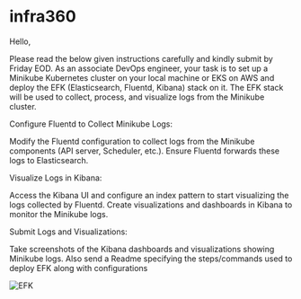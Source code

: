 # infra360

Hello,

Please read the below given instructions carefully and kindly submit by Friday EOD.
As an associate DevOps engineer, your task is to set up a Minikube Kubernetes cluster on your local machine or EKS on AWS and deploy the EFK (Elasticsearch, Fluentd, Kibana) stack on it. The EFK stack will be used to collect, process, and visualize logs from the Minikube cluster.

Configure Fluentd to Collect Minikube Logs:

Modify the Fluentd configuration to collect logs from the Minikube components (API server, Scheduler, etc.).
Ensure Fluentd forwards these logs to Elasticsearch.

Visualize Logs in Kibana:

Access the Kibana UI and configure an index pattern to start visualizing the logs collected by Fluentd.
Create visualizations and dashboards in Kibana to monitor the Minikube logs.

Submit Logs and Visualizations:

Take screenshots of the Kibana dashboards and visualizations showing Minikube logs.
Also send a Readme specifying the steps/commands used to deploy EFK along with configurations


![EFK](https://github.com/user-attachments/assets/cd1fb063-5075-4423-8023-fb900647ee61)

